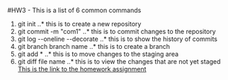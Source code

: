 #HW3 - This is a list of 6 common commands
1. git init
..* this is to create a new repository
2. git commit -m "com1"
..* this is to commit changes to the repository
3. git log --oneline --decorate
..* this is to show the history of commits 
4. git branch branch name
..* this is to create a branch
5. git add *
..* this is to move changes to the staging area
6. git diff file name
..* this is to view the changes that are not yet staged
[This is the link to the homework assignment](https://github.com/postmda/MDA610/tree/master/Assignments/Assignment3)
